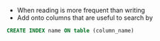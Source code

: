 
- When reading is more frequent than writing
- Add onto columns that are useful to search by

```SQL
CREATE INDEX name ON table (column_name)



```